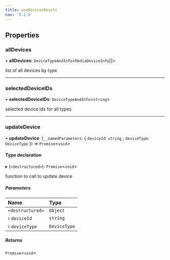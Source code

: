 ```yaml
---
title: useDevicesResult
nav: '5.2.5'
---
```


## Properties

### allDevices

• **allDevices**: `DeviceTypeAndInfo`<`MediaDeviceInfo`[]\>

list of all devices by type

---

### selectedDeviceIDs

• **selectedDeviceIDs**: `DeviceTypeAndInfo`<`string`\>

selected device ids for all types

---

### updateDevice

• **updateDevice**: (`__namedParameters`: { `deviceId`: `string` ; `deviceType`: `DeviceType` }) => `Promise`<`void`\>

#### Type declaration

▸ (`«destructured»`): `Promise`<`void`\>

function to call to update device

##### Parameters

| Name             | Type         |
| :--------------- | :----------- |
| `«destructured»` | `Object`     |
| › `deviceId`     | `string`     |
| › `deviceType`   | `DeviceType` |

##### Returns

`Promise`<`void`\>
